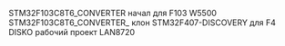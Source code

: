 STM32F103C8T6_CONVERTER  начал для F103  W5500
STM32F103C8T6_CONVERTER_ клон
STM32F407-DISCOVERY  для F4 DISKO рабочий проект LAN8720
